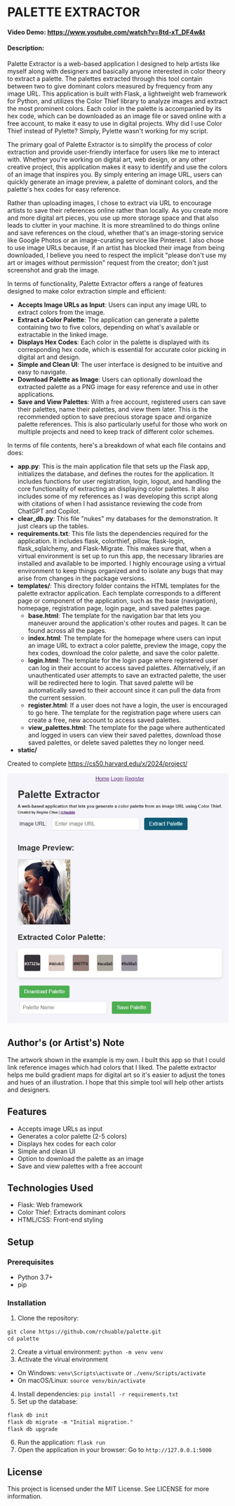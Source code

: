 # PALETTE EXTRACTOR
#### Video Demo:  https://www.youtube.com/watch?v=8td-xT_DF4w&t
#### Description: 
Palette Extractor is a web-based application I designed to help artists like myself along with designers and basically anyone interested in color theory to extract a palette. The palettes extracted through this tool contain between two to give dominant colors measured by frequency from any image URL. This application is built with Flask, a lightweight web framework for Python, and utilizes the Color Thief library to analyze images and extract the most prominent colors. Each color in the palette is accompanied by its hex code, which can be downloaded as an image file or saved online with a free account, to make it easy to use in digital projects. Why did I use Color Thief instead of Pylette? Simply, Pylette wasn't working for my script.

The primary goal of Palette Extractor is to simplify the process of color extraction and provide user-friendly interface for users like me to interact with. Whether you're working on digital art, web design, or any other creative project, this application makes it easy to identify and use the colors of an image that inspires you. By simply entering an image URL, users can quickly generate an image preview, a palette of dominant colors, and the palette's hex codes for easy reference.

Rather than uploading images, I chose to extract via URL to encourage artists to save their references online rather than locally. As you create more and more digital art pieces, you use up more storage space and that also leads to clutter in your machine. It is more streamlined to do things online and save references on the cloud, whether that's an image-storing service like Google Photos or an image-curating service like Pinterest. I also chose to use image URLs because, if an artist has blocked their image from being downloaded, I believe you need to respect the implicit "please don't use my art or images without permission" request from the creator; don't just screenshot and grab the image.

In terms of functionality, Palette Extractor offers a range of features designed to make color extraction simple and efficient:
- **Accepts Image URLs as Input**: Users can input any image URL to extract colors from the image.
- **Extract a Color Palette**: The application can generate a palette containing two to five colors, depending on what's available or extractable in the linked image.
- **Displays Hex Codes**: Each color in the palette is displayed with its corresponding hex code, which is essential for accurate color picking in digital art and design.
- **Simple and Clean UI**: The user interface is designed to be intuitive and easy to navigate.
- **Download Palette as Image**: Users can optionally download the extracted palette as a PNG image for easy reference and use in other applications.
- **Save and View Palettes**: With a free account, registered users can save their palettes, name their palettes, and view them later. This is the recommended option to save precious storage space and organize palette references. This is also particularly useful for those who work on multiple projects and need to keep track of different color schemes.

In terms of file contents, here's a breakdown of what each file contains and does:
- **app.py**: This is the main application file that sets up the Flask app, initializes the database, and defines the routes for the application. It includes functions for user registration, login, logout, and handling the core functionality of extracting an displaying color palettes. It also includes some of my references as I was developing this script along with citations of when I had assistance reviewing the code from ChatGPT and Copilot.
- **clear_db.py**: This file "nukes" my databases for the demonstration. It just clears up the tables.
- **requirements.txt**: This file lists the dependencies required for the application. It includes flask, colorthief, pillow, flask-login, flask_sqlalchemy, and Flask-Migrate. This makes sure that, when a virtual environment is set up to run this app, the necessary libraries are installed and available to be imported. I highly encourage using a virtual environment to keep things organized and to isolate any bugs that may arise from changes in the package versions.
- **templates/**: This directory folder contains the HTML templates for the palette extractor application. Each template corresponds to a different page or component of the application, such as the base (navigation), homepage, registration page, login page, and saved palettes page.
    - **base.html**: The template for the navigation bar that lets you maneuver around the application's other routes and pages. It can be found across all the pages.
    - **index.html**: The template for the homepage where users can input an image URL to extract a color palette, preview the image, copy the hex codes, download the color palette, and save the color palette.
    - **login.html**: The template for the login page where registered user can log in their account to access saved palettes. Alternatively, if an unauthenticated user attempts to save an extracted palette, the user will be redirected here to login. That saved palette will be automatically saved to their account since it can pull the data from the current session.
    - **register.html**: If a user does not have a login, the user is encouraged to go here. The template for the registration page where users can create a free, new account to access saved palettes.
    - **view_palettes.html**: The template for the page where authenticated and logged in users can view their saved palettes, download those saved palettes, or delete saved palettes they no longer need.
- **static/**

Created to complete https://cs50.harvard.edu/x/2024/project/

![Screenshot](images/palette-extractor-1.jpg)

## Author's (or Artist's) Note
The artwork shown in the example is my own. I built this app so that I could link reference images which had colors that I liked. The palette extractor helps me build gradient maps for digital art so it's easier to adjust the tones and hues of an illustration. I hope that this simple tool will help other artists and designers.

## Features
- Accepts image URLs as input
- Generates a color palette (2-5 colors)
- Displays hex codes for each color
- Simple and clean UI
- Option to download the palette as an image
- Save and view palettes with a free account

## Technologies Used
- Flask: Web framework
- Color Thief: Extracts dominant colors
- HTML/CSS: Front-end styling

## Setup
### Prerequisites
- Python 3.7+
- pip

### Installation
1. Clone the repository:
```
git clone https://github.com/rchuable/palette.git
cd palette
```
2. Create a virtual environment:
`python -m venv venv`
3. Activate the virual environment
- On Windows: `venv\Scripts\activate` or `./venv/Scripts/activate`
- On macOS/Linux: `source venv/bin/activate`
4. Install dependencies:
`pip install -r requirements.txt`
5. Set up the database:
```
flask db init
flask db migrate -m "Initial migration."
flask db upgrade
```
6. Run the application:
`flask run`
7. Open the application in your browser:
Go to `http://127.0.0.1:5000`

## License
This project is licensed under the MIT License. See LICENSE for more information.